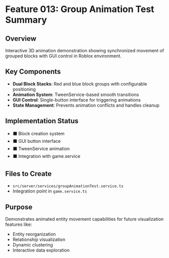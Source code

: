 # Feature 013: Group Animation Test Summary

## Overview
Interactive 3D animation demonstration showing synchronized movement of grouped blocks with GUI control in Roblox environment.

## Key Components
- **Dual Block Stacks**: Red and blue block groups with configurable positioning
- **Animation System**: TweenService-based smooth transitions
- **GUI Control**: Single-button interface for triggering animations
- **State Management**: Prevents animation conflicts and handles cleanup

## Implementation Status
- ⬛ Block creation system
- ⬛ GUI button interface
- ⬛ TweenService animation
- ⬛ Integration with game.service

## Files to Create
- `src/server/services/groupAnimationTest.service.ts`
- Integration point in `game.service.ts`

## Purpose
Demonstrates animated entity movement capabilities for future visualization features like:
- Entity reorganization
- Relationship visualization
- Dynamic clustering
- Interactive data exploration